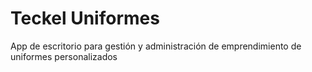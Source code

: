 # Teckel Uniformes

App de escritorio para gestión y administración de emprendimiento de uniformes personalizados
